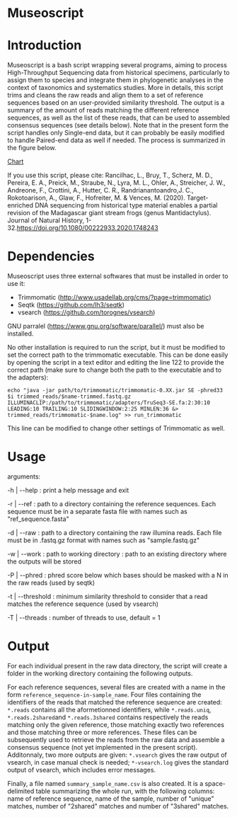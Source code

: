 # Museoscript
# Introduction

Museoscript is a bash script wrapping several programs, aiming to process High-Throughput Sequencing data from historical specimens, particularly to assign them to species and integrate them in phylogenetic analyses in the context of taxonomics and systematics studies. More in details, this script trims and cleans the raw reads and align them to a set of reference sequences based on an user-provided similarity threshold. The output is a summary of the amount of reads matching the different reference sequences, as well as the list of these reads, that can be used to assembled consensus sequences (see details below). Note that in the present form the script handles only Single-end data, but it can probably be easily modified to handle Paired-end data as well if needed. The process is summarized in the figure below.

[Chart](rancilhac.github.com/Museoscript/Flowchart.png)

If you use this script, please cite: Rancilhac, L., Bruy, T., Scherz, M. D., Pereira, E. A., Preick, M., Straube, N., Lyra, M. L., Ohler, A., Streicher, J. W., Andreone, F., Crottini, A., Hutter, C. R., Randrianantoandro,J. C., Rokotoarison, A., Glaw, F., Hofreiter, M. & Vences, M. (2020). Target-enriched DNA sequencing from historical type material enables a partial revision of the Madagascar giant stream frogs (genus Mantidactylus). Journal of Natural History, 1-32.https://doi.org/10.1080/00222933.2020.1748243

# Dependencies

Museoscript uses three external softwares that must be installed in order to use it:
  - Trimmomatic (http://www.usadellab.org/cms/?page=trimmomatic)
  - Seqtk (https://github.com/lh3/seqtk)
  - vsearch (https://github.com/torognes/vsearch)
  
GNU parralel (https://www.gnu.org/software/parallel/) must also be installed.
  
No other installation is required to run the script, but it must be modified to set the correct path to the trimmomatic executable. This can be done easily by opening the script in a text editor and editing the line 122 to provide the correct path (make sure to change both the path to the executable and to the adapters):
  
 `` echo "java -jar path/to/trimmomatic/trimmomatic-0.XX.jar SE -phred33 $i trimmed_reads/$name-trimmed.fastq.gz ILLUMINACLIP:/path/to/trimmomatic/adapters/TruSeq3-SE.fa:2:30:10 LEADING:10 TRAILING:10 SLIDINGWINDOW:2:25 MINLEN:36 &> trimmed_reads/trimmomatic-$name.log" >> run_trimmomatic ``
  
  This line can be modified to change other settings of Trimmomatic as well.
  
  # Usage
  
arguments: 

-h | --help : print a help message and exit

-r | --ref : path to a directory containing the reference sequences. Each sequence must be in a separate fasta file with names such as "ref_sequence.fasta"

-d | --raw : path to a directory containing the raw illumina reads. Each file must be in .fastq.gz format with names such as "sample.fastq.gz"

-w | --work : path to working directory : path to an existing directory where the outputs will be stored 

-P | --phred : phred score below which bases should be masked with a N in the raw reads (used by seqtk)

-t | --threshold : minimum similarity threshold to consider that a read matches the reference sequence (used by vsearch)

-T | --threads : number of threads to use, default = 1

  # Output
  
For each individual present in the raw data directory, the script will create a folder in the working directory containing the following outputs.

For each reference sequences, several files are created with a name in the form ``reference_sequence-in-sample_name``. Four files containing the identifiers of the reads that matched the reference sequence are created: ``*.reads`` contains all the aformetionned identifiers, while ``*.reads.uniq``, ``*.reads.2shared``and ``*.reads.3shared`` contains respectively the reads matching only the given reference, those matching exactly two references and those matching three or more references. These files can be subsequently used to retrieve the reads from the raw data and assemble a consensus sequence (not yet implemented in the present script). Additonnaly, two more outputs are given: ``*.vsearch`` gives the raw output of vsearch, in case manual check is needed; ``*-vsearch.log`` gives the standard output of vsearch, which includes error messages.

Finally, a file named ``summary_sample_name.csv`` is also created. It is a space-delimited table summarizing the whole run, with the following columns: name of reference sequence, name of the sample, number of "unique" matches, number of "2shared" matches and number of "3shared" matches.
  
